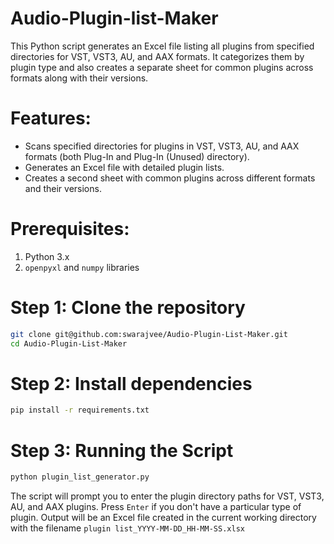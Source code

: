 # Audio-Plugin-list-Maker
This Python script generates an Excel file listing all plugins from specified directories for VST, VST3, AU, and AAX formats. 
It categorizes them by plugin type and also creates a separate sheet for common plugins across formats along with their versions.

# Features:
- Scans specified directories for plugins in VST, VST3, AU, and AAX formats (both Plug-In and Plug-In (Unused) directory).
- Generates an Excel file with detailed plugin lists.
- Creates a second sheet with common plugins across different formats and their versions.

# Prerequisites:
1. Python 3.x
2. `openpyxl` and `numpy` libraries

# Step 1: Clone the repository
```sh
git clone git@github.com:swarajvee/Audio-Plugin-List-Maker.git
cd Audio-Plugin-List-Maker
```

# Step 2: Install dependencies
```sh
pip install -r requirements.txt
```

# Step 3: Running the Script
```sh
python plugin_list_generator.py
```

The script will prompt you to enter the plugin directory paths for VST, VST3, AU, and AAX plugins. Press `Enter` if you don't have a particular type of plugin.
Output will be an Excel file created in the current working directory with the filename `plugin list_YYYY-MM-DD_HH-MM-SS.xlsx`
